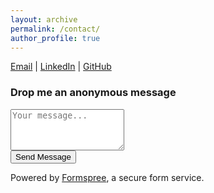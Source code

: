 ```yaml
---
layout: archive
permalink: /contact/
author_profile: true
---
```


<div class="contact-links">
<a href="mailto:anhmilan@gmail.com">Email</a> | <a href="https://www.linkedin.com/in/aeghnquy">LinkedIn</a> | <a href="https://github.com/jyanqa">GitHub</a>
</div>

<div class="anonymous-message-box">
  <h3>Drop me an anonymous message</h3>
  <form action="https://formspree.io/f/xkgrpwly" method="POST">
    <div class="form-group">
      <textarea name="message" placeholder="Your message..." rows="4" required></textarea>
    </div>
    <button type="submit">Send Message</button>
  </form>
  <p class="form-note">Powered by <a href="https://formspree.io" target="_blank">Formspree</a>, a secure form service.</p>
</div> 